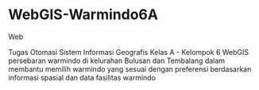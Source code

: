 # WebGIS-Warmindo6A
 Web
</div>
Tugas Otomasi Sistem Informasi Geografis Kelas A - Kelompok 6
</div>
WebGIS persebaran warmindo di kelurahan Bulusan dan Tembalang dalam membantu memilih warmindo yang sesuai dengan preferensi berdasarkan informasi spasial dan data fasilitas warmindo
